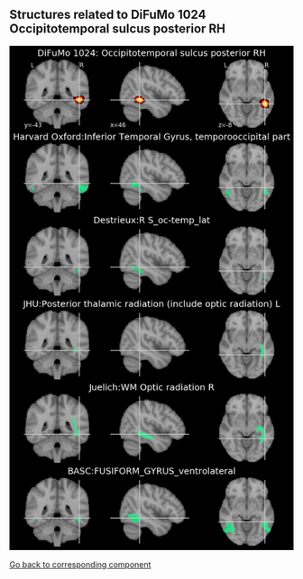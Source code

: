 


## Structures related to DiFuMo 1024 Occipitotemporal sulcus posterior RH

![511](511.jpg "Structures related to DiFuMo 1024 Occipitotemporal sulcus posterior RH")

[Go back to corresponding component](https://parietal-inria.github.io/DiFuMo/1024/html/511.html)